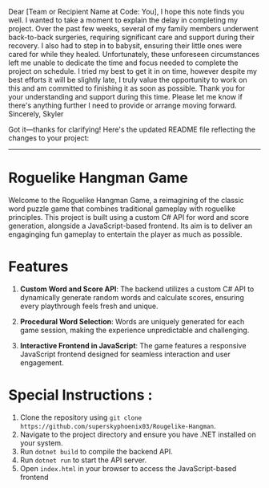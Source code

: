 Dear [Team or Recipient Name at Code: You],
I hope this note finds you well. I wanted to take a moment to explain the delay in completing my project. Over the past few weeks, several of my family members underwent back-to-back surgeries, requiring significant care and support during their recovery. I also had to step in to babysit, ensuring their little ones were cared for while they healed.
Unfortunately, these unforeseen circumstances left me unable to dedicate the time and focus needed to complete the project on schedule. I tried my best to get it in on time, however despite my best efforts it will be slightly late,
I truly value the opportunity to work on this and am committed to finishing it as soon as possible.
Thank you for your understanding and support during this time. Please let me know if there's anything further I need to provide or arrange moving forward.
Sincerely,
Skyler

Got it—thanks for clarifying! Here's the updated README file reflecting the changes to your project:

---

# Roguelike Hangman Game

Welcome to the Roguelike Hangman Game, a reimagining of the classic word puzzle game that combines traditional gameplay with roguelike principles. 
This project is built using a custom C# API for word and score generation, alongside a JavaScript-based frontend. 
Its aim is to deliver an engaginging fun gameplay to entertain the player as much as possible.

# Features
1. **Custom Word and Score API**: The backend utilizes a custom C# API to dynamically generate random words and calculate scores, ensuring every playthrough feels fresh and unique.  
  

2. **Procedural Word Selection**: Words are uniquely generated for each game session, making the experience unpredictable and challenging.  
   

3. **Interactive Frontend in JavaScript**: The game features a responsive JavaScript frontend designed for seamless interaction and user engagement.  
 

# Special Instructions :
1. Clone the repository using `git clone https://github.com/superskyphoenix03/Rougelike-Hangman`.
2. Navigate to the project directory and ensure you have .NET installed on your system.
3. Run `dotnet build` to compile the backend API.
4. Run `dotnet run` to start the API server.
5. Open `index.html` in your browser to access the JavaScript-based frontend
